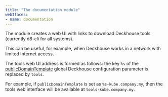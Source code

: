 ```yaml
---
title: "The documentation module"
webIfaces:
- name: documentation
---
```


The module creates a web UI with links to download Deckhouse tools (currently d8-cli for all systems).

This can be useful, for example, when Deckhouse works in a network with limited Internet access.

The tools web UI address is formed as follows: the key `%s` of the [publicDomainTemplate](../../deckhouse-configure-global.html#parameters-modules-publicdomaintemplate) global Deckhouse configuration parameter is replaced by `tools`.

For example, if `publicDomainTemplate` is set as `%s-kube.company.my`, then the tools web interface will be available at `tools-kube.company.my`.
